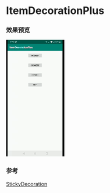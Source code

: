 # ItemDecorationPlus

### 效果预览

<img src="https://github.com/downtail/ItemDecorationPlus/blob/branch_dev/screenshots/masked.gif" alt="image"
width="160" height="320"/>


### 参考

[StickyDecoration](https://github.com/Gavin-ZYX/StickyDecoration)
